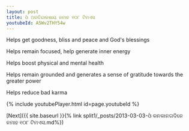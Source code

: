 ```yaml
---
layout: post
title: ଓଁ ଅରବିନ୍ଦାକଷାୟ ନମାହ ୧୦୮ ଟିମଏସ
youtubeId: A5Wv2THY54w
---
```

 
 
Helps get goodness, bliss and peace and God's blessings
 
Helps remain focused, help generate inner energy 
 
Helps boost physical and mental health 
 
Helps remain grounded and generates a sense of gratitude towards the greater power 
 
Helps reduce bad karma
 
 
 
 


{% include youtubePlayer.html id=page.youtubeId %}
 
[Next]({{ site.baseurl }}{% link  split1/_posts/2013-03-03-ଓଁ କନକାନଗଦିନେ ନମାହ ୧୦୮ ଟିମଏସ.md%})
 
